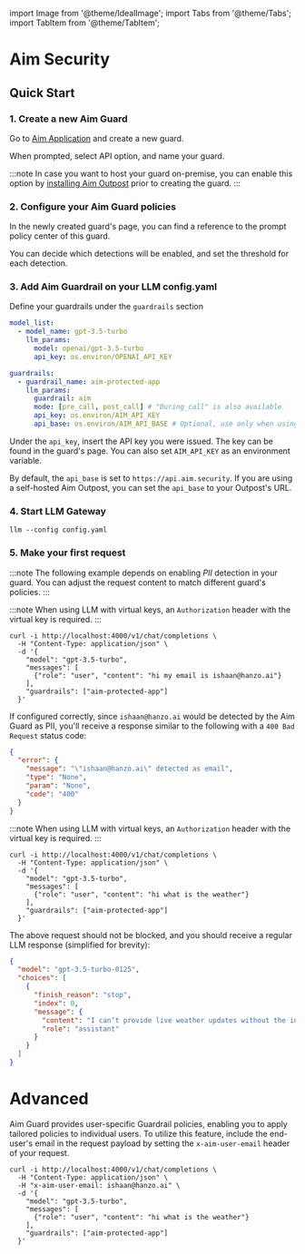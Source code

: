 import Image from '@theme/IdealImage';
import Tabs from '@theme/Tabs';
import TabItem from '@theme/TabItem';

# Aim Security

## Quick Start
### 1. Create a new Aim Guard

Go to [Aim Application](https://app.aim.security/inventory/custom-ai-apps) and create a new guard.

When prompted, select API option, and name your guard.


:::note 
In case you want to host your guard on-premise, you can enable this option
by [installing Aim Outpost](https://app.aim.security/settings/on-prem-deployment) prior to creating the guard.
:::

### 2. Configure your Aim Guard policies

In the newly created guard's page, you can find a reference to the prompt policy center of this guard.

You can decide which detections will be enabled, and set the threshold for each detection.

### 3. Add Aim Guardrail on your LLM config.yaml 

Define your guardrails under the `guardrails` section
```yaml
model_list:
  - model_name: gpt-3.5-turbo
    llm_params:
      model: openai/gpt-3.5-turbo
      api_key: os.environ/OPENAI_API_KEY

guardrails:
  - guardrail_name: aim-protected-app
    llm_params:
      guardrail: aim
      mode: [pre_call, post_call] # "During_call" is also available
      api_key: os.environ/AIM_API_KEY
      api_base: os.environ/AIM_API_BASE # Optional, use only when using a self-hosted Aim Outpost
```

Under the `api_key`, insert the API key you were issued. The key can be found in the guard's page.
You can also set `AIM_API_KEY` as an environment variable.

By default, the `api_base` is set to `https://api.aim.security`. If you are using a self-hosted Aim Outpost, you can set the `api_base` to your Outpost's URL.

### 4. Start LLM Gateway
```shell
llm --config config.yaml
```

### 5. Make your first request

:::note
The following example depends on enabling *PII* detection in your guard.
You can adjust the request content to match different guard's policies.
:::

<Tabs>
<TabItem label="Successfully blocked request" value = "blocked">

:::note
When using LLM with virtual keys, an `Authorization` header with the virtual key is required.
:::

```shell
curl -i http://localhost:4000/v1/chat/completions \
  -H "Content-Type: application/json" \
  -d '{
    "model": "gpt-3.5-turbo",
    "messages": [
      {"role": "user", "content": "hi my email is ishaan@hanzo.ai"}
    ],
    "guardrails": ["aim-protected-app"]
  }'
```

If configured correctly, since `ishaan@hanzo.ai` would be detected by the Aim Guard as PII, you'll receive a response similar to the following with a `400 Bad Request` status code:

```json
{
  "error": {
    "message": "\"ishaan@hanzo.ai\" detected as email",
    "type": "None",
    "param": "None",
    "code": "400"
  }
}
```

</TabItem>

<TabItem label="Successfully permitted request" value = "allowed">

:::note
When using LLM with virtual keys, an `Authorization` header with the virtual key is required.
:::

```shell
curl -i http://localhost:4000/v1/chat/completions \
  -H "Content-Type: application/json" \
  -d '{
    "model": "gpt-3.5-turbo",
    "messages": [
      {"role": "user", "content": "hi what is the weather"}
    ],
    "guardrails": ["aim-protected-app"]
  }'
```

The above request should not be blocked, and you should receive a regular LLM response (simplified for brevity):

```json
{
  "model": "gpt-3.5-turbo-0125",
  "choices": [
    {
      "finish_reason": "stop",
      "index": 0,
      "message": {
        "content": "I can’t provide live weather updates without the internet. Let me know if you’d like general weather trends for a location and season instead!",
        "role": "assistant"
      }
    }
  ]
}
```

</TabItem>


</Tabs>

# Advanced

Aim Guard provides user-specific Guardrail policies, enabling you to apply tailored policies to individual users.
To utilize this feature, include the end-user's email in the request payload by setting the `x-aim-user-email` header of your request.

```shell
curl -i http://localhost:4000/v1/chat/completions \
  -H "Content-Type: application/json" \
  -H "x-aim-user-email: ishaan@hanzo.ai" \
  -d '{
    "model": "gpt-3.5-turbo",
    "messages": [
      {"role": "user", "content": "hi what is the weather"}
    ],
    "guardrails": ["aim-protected-app"]
  }'
```
